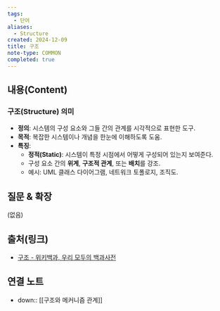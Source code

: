 ```yaml
---
tags:
  - 단어
aliases:
  - Structure
created: 2024-12-09
title: 구조
note-type: COMMON
completed: true
---
```


## 내용(Content)

### 구조(Structure) 의미

- **정의**: 시스템의 구성 요소와 그들 간의 관계를 시각적으로 표현한 도구.
- **목적**: 복잡한 시스템이나 개념을 한눈에 이해하도록 도움.
- **특징**:
    - **정적(Static)**: 시스템이 특정 시점에서 어떻게 구성되어 있는지 보여준다.
    - 구성 요소 간의 **위계**, **구조적 관계**, 또는 **배치**를 강조.
    - 예시: UML 클래스 다이어그램, 네트워크 토폴로지, 조직도.


## 질문 & 확장

(없음)

## 출처(링크)

- [구조 - 위키백과, 우리 모두의 백과사전](https://ko.wikipedia.org/wiki/%EA%B5%AC%EC%A1%B0)

## 연결 노트

- down:: [[구조와 메커니즘 관계]]








